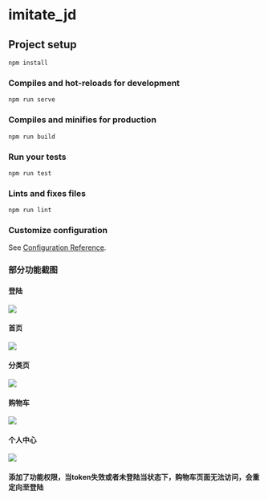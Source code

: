 # imitate_jd

## Project setup
```
npm install
```

### Compiles and hot-reloads for development
```
npm run serve
```

### Compiles and minifies for production
```
npm run build
```

### Run your tests
```
npm run test
```

### Lints and fixes files
```
npm run lint
```

### Customize configuration
See [Configuration Reference](https://cli.vuejs.org/config/).

### 部分功能截图
#### 登陆
![](https://github.com/GS-Sharon/imatate_jd/raw/master/raw/login.png)
#### 首页
![](https://github.com/GS-Sharon/imatate_jd/raw/master/raw/main.png)
#### 分类页
![](https://github.com/GS-Sharon/imatate_jd/raw/master/raw/kinds.png)
#### 购物车
![](https://github.com/GS-Sharon/imatate_jd/raw/master/raw/cart.png)
#### 个人中心
![](https://github.com/GS-Sharon/imatate_jd/raw/master/raw/mine.png)
#### 添加了功能权限，当token失效或者未登陆当状态下，购物车页面无法访问，会重定向至登陆

